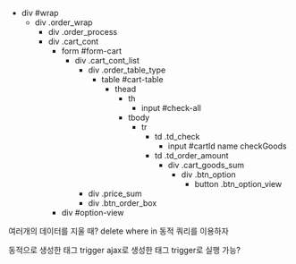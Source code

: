 * div #wrap
  * div .order_wrap
    * div .order_process
    * div .cart_cont
      * form #form-cart
        * div .cart_cont_list
          * div .order_table_type
            * table #cart-table
              * thead
                * th
                  * input #check-all
                * tbody
                  * tr
                    * td .td_check
                      * input #cartId name checkGoods
                    * td .td_order_amount
                      * div .cart_goods_sum
                        * div .btn_option
                          * button .btn_option_view
          * div .price_sum
          * div .btn_order_box
      * div #option-view



여러개의 데이터를 지울 때? delete where in  동적 쿼리를 이용하자

동적으로 생성한 태그 trigger ajax로 생성한 태그 trigger로 실행 가능?

